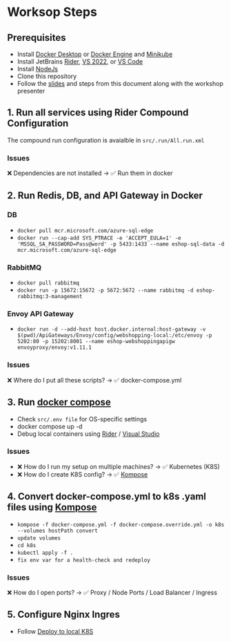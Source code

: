 # Worksop Steps

## Prerequisites
- Install [Docker Desktop](https://www.docker.com/products/docker-desktop/) or [Docker Engine](https://docs.docker.com/engine/install/) and [Minikube](https://minikube.sigs.k8s.io/docs/start/)
- Install JetBrains [Rider](https://www.jetbrains.com/rider/), [VS 2022](https://visualstudio.microsoft.com/vs/), or [VS Code](https://code.visualstudio.com/)
- Install [NodeJs](https://nodejs.org/)
- Clone this repository
- Follow the [slides](https://docs.google.com/presentation/d/1Rg07RdJfuUJ4KqJxtTXw7TEw9VZEQuAZ0z4pPWb5NmU/edit?usp=sharing) and steps from this document along with the workshop presenter 

## 1. Run all services using Rider Compound Configuration
The compound run configuration is avaialble in `src/.run/All.run.xml`

### Issues
❌ Dependencies are not installed → ✅ Run them in docker

## 2. Run Redis, DB, and API Gateway in Docker
### DB
- `docker pull mcr.microsoft.com/azure-sql-edge`
- `docker run --cap-add SYS_PTRACE -e 'ACCEPT_EULA=1' -e 'MSSQL_SA_PASSWORD=Pass@word' -p 5433:1433 --name eshop-sql-data -d mcr.microsoft.com/azure-sql-edge`

### RabbitMQ
- `docker pull rabbitmq`
- `docker run -p 15672:15672 -p 5672:5672 --name rabbitmq -d eshop-rabbitmq:3-management`

### Envoy API Gateway
- `docker run -d --add-host host.docker.internal:host-gateway -v $(pwd)/ApiGateways/Envoy/config/webshopping-local:/etc/envoy -p 5202:80 -p 15202:8001 --name eshop-webshoppingapigw envoyproxy/envoy:v1.11.1`

### Issues
❌ Where do I put all these scripts? → ✅ docker-compose.yml

## 3. Run [docker compose](https://docs.docker.com/compose/gettingstarted/)
- Check `src/.env file` for OS-specific settings
- docker compose up -d
- Debug local containers using [Rider](https://blog.jetbrains.com/dotnet/2018/07/18/debugging-asp-net-core-apps-local-docker-container/) / [Visual Studio](https://learn.microsoft.com/en-us/visualstudio/containers/edit-and-refresh?view=vs-2022)

### Issues
- ❌ How do I run my setup on multiple machines? → ✅ Kubernetes (K8S)
- ❌ How do I create K8S config? → ✅ [Kompose](http://kompose.io)

## 4. Convert docker-compose.yml to k8s .yaml files using [Kompose](https://kompose.io/)
- `kompose -f docker-compose.yml -f docker-compose.override.yml -o k8s --volumes hostPath convert`
- `update volumes`
- `cd k8s`
- `kubectl apply -f .`
- `fix env var for a health-check and redeploy`

### Issues
❌ How do I open ports? → ✅ Proxy / Node Ports / Load Balancer / Ingress

## 5. Configure Nginx Ingres
- Follow [Deploy to local K8S](https://github.com/dotnet-architecture/eShopOnContainers/wiki/Deploy-to-Local-Kubernetes#Install-NGINX-Ingress-Controller)